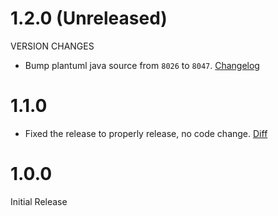 # 1.2.0 (Unreleased)

VERSION CHANGES

- Bump plantuml java source from `8026` to `8047`. [Changelog](http://plantuml.com/changes.html)

# 1.1.0

- Fixed the release to properly release, no code change. [Diff](https://github.com/Banno/sbt-plantuml-plugin/compare/1.0.0...1.1.0)

# 1.0.0

Initial Release
